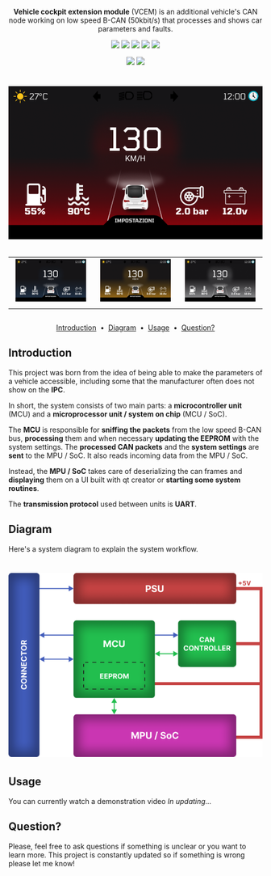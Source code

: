 <p align="center">
    <strong>Vehicle cockpit extension module</strong> (VCEM) is an additional vehicle's CAN node working on low speed B-CAN (50kbit/s) that processes and shows car parameters and faults.
</p>
<p align="center">
    <a target="_blank"><img href="https://en.wikipedia.org/wiki/C%2B%2B" src="https://img.shields.io/badge/c++-%2300599C.svg?style=for-the-badge&logo=c%2B%2B&logoColor=white"/></a>    
    <a target="_blank"><img href="https://en.wikipedia.org/wiki/C_(programming_language)" src="https://img.shields.io/badge/c-%2300599C.svg?style=for-the-badge&logo=c&logoColor=white"/></a>   
    <a target="_blank" href=""><img href="https://www.qt.io/" src="https://img.shields.io/badge/Qt-%23217346.svg?style=for-the-badge&logo=Qt&logoColor=white"/></a>
    <a target="_blank" href="https://en.wikipedia.org/wiki/Linux_on_embedded_systems"><img src="https://img.shields.io/badge/Linux-FCC624?style=for-the-badge&logo=linux&logoColor=black"/></a>
    <a target="_blank" href="https://www.figma.com/"><img src="https://img.shields.io/badge/figma-%23F24E1E.svg?style=for-the-badge&logo=figma&logoColor=white"/></a> 
    
</p>
<p align="center">
    <a target="_blank" href="https://www.youtube.com/channel/UC29L1qjXSVCqUSbJK69ms-Q"><img height="20" src="https://img.shields.io/badge/YouTube-%23FF0000.svg?style=for-the-badge&logo=YouTube&logoColor=white" /></a>
    <a target="_blank" href="https://www.linkedin.com/in/marco-sgr%C3%B2"><img height="20" src="https://img.shields.io/badge/LinkedIn-0077B5?style=for-the-badge&logo=linkedin&logoColor=white" /></a>
</p>

<h1 align="center">
  <a href="https://github.com/marcobackup/VehicleCockpitExtensionModule/">
    <img src="https://github.com/marcobackup/VehicleCockpitExtensionModule/blob/main/docs/UIScreenshot/homeRed.png?raw=true" alt="VCEM">
  </a>

  <table>
    <tr>
      <td>
        <img src="https://github.com/marcobackup/VehicleCockpitExtensionModule/blob/main/docs/UIScreenshot/homeBlue.png?raw=true" alt="VCEM">
      </td>
      <td>  
        <img src="https://github.com/marcobackup/VehicleCockpitExtensionModule/blob/main/docs/UIScreenshot/homeGold.png?raw=true" alt="VCEM">
      </td>
      <td>
        <img src="https://github.com/marcobackup/VehicleCockpitExtensionModule/blob/main/docs/UIScreenshot/homeSilver.png?raw=true" alt="VCEM">
      </td>
    </tr>
  </table>
</h1>


<p align="center">
<a href="#introduction">Introduction</a> &nbsp;&bull;&nbsp;
<a href="#installation">Diagram</a> &nbsp;&bull;&nbsp;
<a href="#usage">Usage</a> &nbsp;&bull;&nbsp;
<a href="#issue">Question?</a>
</p>

## Introduction
This project was born from the idea of ​​being able to make the parameters of a vehicle accessible, including some that the manufacturer often does not show on the **IPC**.

In short, the system consists of two main parts: a **microcontroller unit** (MCU) and a **microprocessor unit / system on chip** (MCU / SoC).

The **MCU** is responsible for **sniffing the packets** from the low speed B-CAN bus, **processing** them and when necessary **updating the EEPROM** with the system settings.
The **processed CAN packets** and the **system settings** are **sent** to the MPU / SoC.
It also reads incoming data from the MPU / SoC.

Instead, the **MPU / SoC** takes care of deserializing the can frames and **displaying** them on a UI built with qt creator or **starting some system routines**.

The **transmission protocol** used between units is **UART**.

## Diagram
Here's a system diagram to explain the system workflow.
<h1 align="center">
  <a href="https://github.com/marcobackup/VehicleCockpitExtensionModule/">
    <img src="https://github.com/marcobackup/VehicleCockpitExtensionModule/blob/main/docs/VCEMDiagramWorkflow.png?raw=true" alt="VCEM">
  </a>
</h1>

## Usage
You can currently watch a demonstration video
_In updating..._

## Question?
Please, feel free to ask questions if something is unclear or you want to learn more. 
This project is constantly updated so if something is wrong please let me know!
